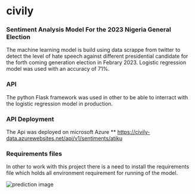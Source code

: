 # civily
### Sentiment Analysis Model For the 2023 Nigeria General Election
The machine learning model is build using data scrappe from twitter to detect the level of hate speech against different presidential candidate for the forth coming generation election in Febrary 2023.
Logistic regression model was used with an accuracy of 71%.

### API
The python Flask framework was used in other to be able to interract with the logistic regression model in production.

### API Deployment
The Api was deployed on microsoft Azure
** https://civily-data.azurewebsites.net/api/v1/sentiments/atiku

### Requirements files
In other to work with this project there is a need to install the requirements file which holds all environment requirement for running of the model.

![prediction image](https://github.com/cisco00/civily/blob/cisco00-Path/rra.jpg?raw=true)
